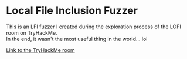 # Local File Inclusion Fuzzer  
This is an LFI fuzzer I created during the exploration process of the LOFI room on TryHackMe.  
In the end, it wasn't the most useful thing in the world... lol  

[Link to the TryHackMe room](https://tryhackme.com/room/lofi)  
